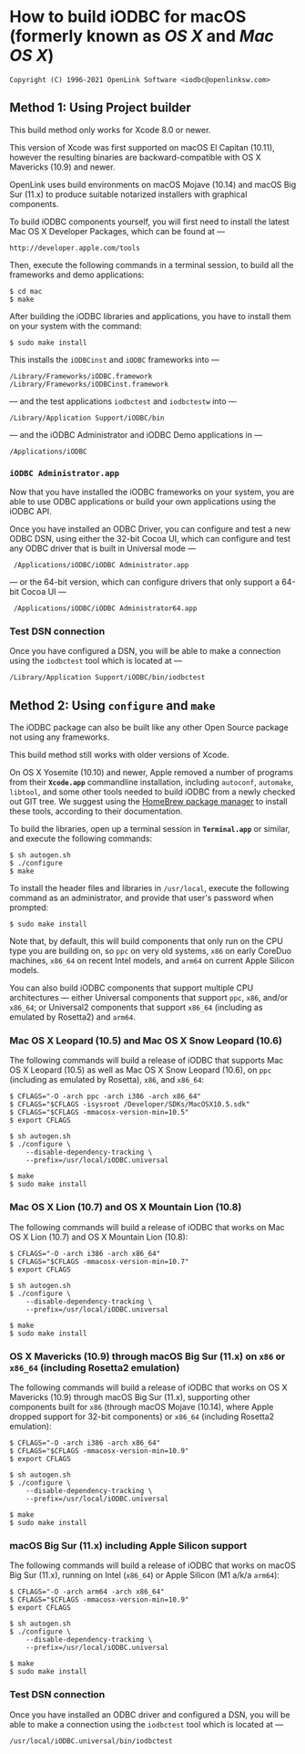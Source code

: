 # How to build iODBC for macOS (formerly known as _OS X_ and _Mac OS X_)

    Copyright (C) 1996-2021 OpenLink Software <iodbc@openlinksw.com>

## Method 1: Using Project builder

This build method only works for Xcode 8.0 or newer.

This version of Xcode was first supported on macOS El Capitan (10.11), however the resulting binaries
are backward-compatible with OS X Mavericks (10.9) and newer.

OpenLink uses build environments on macOS Mojave (10.14) and macOS Big Sur (11.x) to produce suitable
notarized installers with graphical components.

To build iODBC components yourself, you will first need to install the latest Mac OS X Developer 
Packages, which can be found at —

    http://developer.apple.com/tools

Then, execute the following commands in a terminal session, to build all the frameworks and demo applications:

    $ cd mac 
    $ make


After building the iODBC libraries and applications, you have to install them on your system with the command:

    $ sudo make install

This installs the `iODBCinst` and `iODBC` frameworks into —

    /Library/Frameworks/iODBC.framework 
    /Library/Frameworks/iODBCinst.framework

— and the test applications `iodbctest` and `iodbctestw` into —

    /Library/Application Support/iODBC/bin

— and the iODBC Administrator and iODBC Demo applications in —

    /Applications/iODBC

### `iODBC Administrator.app`

Now that you have installed the iODBC frameworks on your system, you are able to use ODBC applications or build your own
applications using the iODBC API.

Once you have installed an ODBC Driver, you can configure and test a new ODBC DSN, using either the 32-bit Cocoa UI, which can configure
and test any ODBC driver that is built in Universal mode —

     /Applications/iODBC/iODBC Administrator.app

— or the 64-bit version, which can configure drivers that only support a 64-bit Cocoa UI —

     /Applications/iODBC/iODBC Administrator64.app

### Test DSN connection

Once you have configured a DSN, you will be able to make a connection using the `iodbctest` tool which is located at —

    /Library/Application Support/iODBC/bin/iodbctest

## Method 2: Using `configure` and `make`

The iODBC package can also be built like any other Open Source package not using any frameworks.

This build method still works with older versions of Xcode.

On OS X Yosemite (10.10) and newer, Apple removed a number of programs from their **`Xcode.app`** commandline installation, including
`autoconf`, `automake`, `libtool`, and some other tools needed to build iODBC from a newly checked out GIT tree. We suggest
using the [HomeBrew package manager](http://brew.sh/) to install these tools, according to their documentation.

To build the libraries, open up a terminal session in **`Terminal.app`** or similar, and execute the following commands:

    $ sh autogen.sh
    $ ./configure
    $ make

To install the header files and libraries in `/usr/local`, execute the following command as an administrator, 
and provide that user's password when prompted:

    $ sudo make install

Note that, by default, this will build components that only run on the CPU type you are building on, so `ppc` 
on very old systems, `x86` on early CoreDuo machines, `x86_64` on recent Intel models, and `arm64` on current 
Apple Silicon models.

You can also build iODBC components that support multiple CPU architectures — either Universal components
that support `ppc`, `x86`, and/or `x86_64`; or Universal2 components that support `x86_64` (including as 
emulated by Rosetta2) and `arm64`.

### Mac OS X Leopard (10.5) and Mac OS X Snow Leopard (10.6)

The following commands will build a release of iODBC that supports Mac OS X Leopard (10.5) as well as 
Mac OS X Snow Leopard (10.6), on `ppc` (including as emulated by Rosetta), `x86`, and `x86_64`:

    $ CFLAGS="-O -arch ppc -arch i386 -arch x86_64"
    $ CFLAGS="$CFLAGS -isysroot /Developer/SDKs/MacOSX10.5.sdk"
    $ CFLAGS="$CFLAGS -mmacosx-version-min=10.5"
    $ export CFLAGS

    $ sh autogen.sh
    $ ./configure \
        --disable-dependency-tracking \
        --prefix=/usr/local/iODBC.universal

    $ make
    $ sudo make install


### Mac OS X Lion (10.7) and OS X Mountain Lion (10.8)

The following commands will build a release of iODBC that works on Mac OS X Lion (10.7) 
and OS X Mountain Lion (10.8):

    $ CFLAGS="-O -arch i386 -arch x86_64"
    $ CFLAGS="$CFLAGS -mmacosx-version-min=10.7"
    $ export CFLAGS

    $ sh autogen.sh
    $ ./configure \
        --disable-dependency-tracking \
        --prefix=/usr/local/iODBC.universal

    $ make
    $ sudo make install

### OS X Mavericks (10.9) through macOS Big Sur (11.x) on `x86` or `x86_64` (including Rosetta2 emulation)

The following commands will build a release of iODBC that works on OS X Mavericks (10.9) through macOS Big Sur (11.x), supporting other components built for `x86` (through macOS Mojave (10.14), where Apple dropped support for 32-bit components) or `x86_64` (including Rosetta2 emulation):

    $ CFLAGS="-O -arch i386 -arch x86_64"
    $ CFLAGS="$CFLAGS -mmacosx-version-min=10.9"
    $ export CFLAGS

    $ sh autogen.sh
    $ ./configure \
        --disable-dependency-tracking \
        --prefix=/usr/local/iODBC.universal

    $ make
    $ sudo make install

### macOS Big Sur (11.x) including Apple Silicon support

The following commands will build a release of iODBC that works on macOS Big Sur (11.x), 
running on Intel (`x86_64`) or Apple Silicon (M1 a/k/a `arm64`):

    $ CFLAGS="-O -arch arm64 -arch x86_64"
    $ CFLAGS="$CFLAGS -mmacosx-version-min=10.9"
    $ export CFLAGS

    $ sh autogen.sh
    $ ./configure \
        --disable-dependency-tracking \
        --prefix=/usr/local/iODBC.universal

    $ make
    $ sudo make install

### Test DSN connection

Once you have installed an ODBC driver and configured a DSN, you will be able to 
make a connection using the `iodbctest` tool which is located at —

    /usr/local/iODBC.universal/bin/iodbctest
